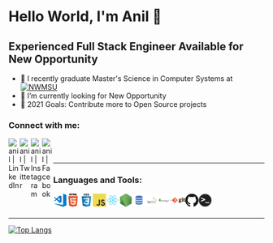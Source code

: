 # Hello World, I'm Anil 👋

## Experienced Full Stack Engineer Available for New Opportunity


- 🔭 I recently graduate Master's Science in Computer Systems at  [<img  alt="NWMSU" width="17px" src="https://www.nwmissouri.edu/marketing/images/design/signatures/N.png" />][northwest] 
- 💼 I’m currently looking for New Opportunity
- 🥅 2021 Goals: Contribute more to Open Source projects

### Connect with me:

[<img align="left" alt="anil | LinkedIn" width="22px" src="https://cdn.jsdelivr.net/npm/simple-icons@v3/icons/linkedin.svg" />][linkedin]
[<img align="left" alt="anil | Twitter" width="22px" src="https://cdn.jsdelivr.net/npm/simple-icons@v3/icons/twitter.svg" />][twitter]
[<img align="left" alt="anil | Instagram" width="22px" src="https://cdn.jsdelivr.net/npm/simple-icons@v3/icons/instagram.svg" />][instagram]
[<img align="left" alt="anil | Facebook" width="22px" src="https://cdn.jsdelivr.net/npm/simple-icons@v3/icons/facebook.svg" />][facebook]

<br/>
<br />

---

### Languages and Tools:

<img align="left" alt="Visual Studio Code" width="26px" src="https://raw.githubusercontent.com/github/explore/80688e429a7d4ef2fca1e82350fe8e3517d3494d/topics/visual-studio-code/visual-studio-code.png" />
<img align="left" alt="HTML5" width="26px" src="https://raw.githubusercontent.com/github/explore/80688e429a7d4ef2fca1e82350fe8e3517d3494d/topics/html/html.png" />
<img align="left" alt="CSS3" width="26px" src="https://raw.githubusercontent.com/github/explore/80688e429a7d4ef2fca1e82350fe8e3517d3494d/topics/css/css.png" />
<img align="left" alt="JavaScript" width="26px" src="https://raw.githubusercontent.com/github/explore/80688e429a7d4ef2fca1e82350fe8e3517d3494d/topics/javascript/javascript.png" />
<img align="left" alt="React" width="26px" src="https://raw.githubusercontent.com/github/explore/80688e429a7d4ef2fca1e82350fe8e3517d3494d/topics/react/react.png" />
<img align="left" alt="Node.js" width="26px" src="https://raw.githubusercontent.com/github/explore/80688e429a7d4ef2fca1e82350fe8e3517d3494d/topics/nodejs/nodejs.png" />
<img align="left" alt="SQL" width="26px" src="https://raw.githubusercontent.com/github/explore/80688e429a7d4ef2fca1e82350fe8e3517d3494d/topics/sql/sql.png" />
<img align="left" alt="MySQL" width="26px" src="https://raw.githubusercontent.com/github/explore/80688e429a7d4ef2fca1e82350fe8e3517d3494d/topics/mysql/mysql.png" />
<img align="left" alt="MongoDB" width="26px" src="https://raw.githubusercontent.com/github/explore/80688e429a7d4ef2fca1e82350fe8e3517d3494d/topics/mongodb/mongodb.png" />
<img align="left" alt="Git" width="26px" src="https://raw.githubusercontent.com/github/explore/80688e429a7d4ef2fca1e82350fe8e3517d3494d/topics/git/git.png" />
<img align="left" alt="GitHub" width="26px" src="https://raw.githubusercontent.com/github/explore/78df643247d429f6cc873026c0622819ad797942/topics/github/github.png" />
<img align="left" alt="HTML5" width="26px" src="https://raw.githubusercontent.com/github/explore/80688e429a7d4ef2fca1e82350fe8e3517d3494d/topics/terminal/terminal.png" />

<br />
<br />

---

[![Top Langs](https://github-readme-stats.vercel.app/api/top-langs/?username=awansari&layout=compact)](https://github.com/anuraghazra/github-readme-stats)


[twitter]: https://twitter.com/anil_bomma
[instagram]: https://instagram.com/anilbomma
[linkedin]: https://linkedin.com/in/anil-bomma
[facebook]: https://www.facebook.com/anil
[northwest]: https://www.nwmissouri.edu/
